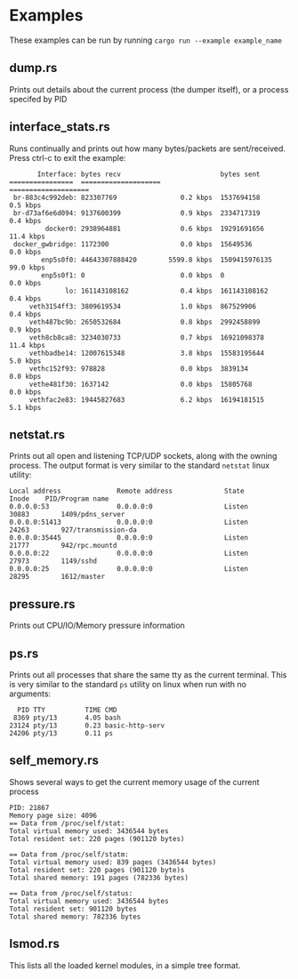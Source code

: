 # Examples

These examples can be run by running `cargo run --example example_name`

## dump.rs

Prints out details about the current process (the dumper itself), or a process specifed by PID

## interface_stats.rs

Runs continually and prints out how many bytes/packets are sent/received.  Press ctrl-c to exit the example:

```
       Interface: bytes recv                         bytes sent
================  ====================               ====================
 br-883c4c992deb: 823307769                0.2 kbps  1537694158               0.5 kbps
 br-d73af6e6d094: 9137600399               0.9 kbps  2334717319               0.4 kbps
         docker0: 2938964881               0.6 kbps  19291691656             11.4 kbps
 docker_gwbridge: 1172300                  0.0 kbps  15649536                 0.0 kbps
        enp5s0f0: 44643307888420        5599.8 kbps  1509415976135           99.0 kbps
        enp5s0f1: 0                        0.0 kbps  0                        0.0 kbps
              lo: 161143108162             0.4 kbps  161143108162             0.4 kbps
     veth3154ff3: 3809619534               1.0 kbps  867529906                0.4 kbps
     veth487bc9b: 2650532684               0.8 kbps  2992458899               0.9 kbps
     veth8cb8ca8: 3234030733               0.7 kbps  16921098378             11.4 kbps
     vethbadbe14: 12007615348              3.8 kbps  15583195644              5.0 kbps
     vethc152f93: 978828                   0.0 kbps  3839134                  0.0 kbps
     vethe481f30: 1637142                  0.0 kbps  15805768                 0.0 kbps
     vethfac2e83: 19445827683              6.2 kbps  16194181515              5.1 kbps

```

## netstat.rs

Prints out all open and listening TCP/UDP sockets, along with the owning process.  The
output format is very similar to the standard `netstat` linux utility:

```
Local address              Remote address             State           Inode    PID/Program name
0.0.0.0:53                 0.0.0.0:0                  Listen          30883        1409/pdns_server
0.0.0.0:51413              0.0.0.0:0                  Listen          24263        927/transmission-da
0.0.0.0:35445              0.0.0.0:0                  Listen          21777        942/rpc.mountd
0.0.0.0:22                 0.0.0.0:0                  Listen          27973        1149/sshd
0.0.0.0:25                 0.0.0.0:0                  Listen          28295        1612/master
```

## pressure.rs

Prints out CPU/IO/Memory pressure information

## ps.rs

Prints out all processes that share the same tty as the current terminal.  This is very similar to the standard
`ps` utility on linux when run with no arguments:

```
  PID TTY          TIME CMD
 8369 pty/13       4.05 bash
23124 pty/13       0.23 basic-http-serv
24206 pty/13       0.11 ps
```

## self_memory.rs

Shows several ways to get the current memory usage of the current process

```
PID: 21867
Memory page size: 4096
== Data from /proc/self/stat:
Total virtual memory used: 3436544 bytes
Total resident set: 220 pages (901120 bytes)

== Data from /proc/self/statm:
Total virtual memory used: 839 pages (3436544 bytes)
Total resident set: 220 pages (901120 byte)s
Total shared memory: 191 pages (782336 bytes)

== Data from /proc/self/status:
Total virtual memory used: 3436544 bytes
Total resident set: 901120 bytes
Total shared memory: 782336 bytes
```

## lsmod.rs

This lists all the loaded kernel modules, in a simple tree format.